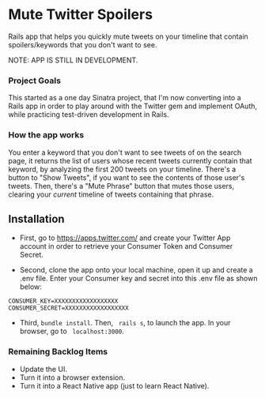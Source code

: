 # Mute Twitter Spoilers

Rails app that helps you quickly mute tweets on your timeline that contain spoilers/keywords that you don't want to see.

NOTE: APP IS STILL IN DEVELOPMENT.

### Project Goals
This started as a one day Sinatra project, that I'm now converting into a Rails app in order to play around with the Twitter gem and implement OAuth, while practicing test-driven development in Rails.

### How the app works
You enter a keyword that you don't want to see tweets of on the search page, it returns the list of users whose recent tweets currently contain that keyword, by analyzing the first 200 tweets on your timeline. There's a button to "Show Tweets", if you want to see the contents of those user's tweets. Then, there's a "Mute Phrase" button that mutes those users, clearing your *current* timeline of tweets containing that phrase.

## Installation

* First, go to https://apps.twitter.com/ and create your Twitter App account in order to retrieve your Consumer Token and Consumer Secret.

* Second, clone the app onto your local machine, open it up and create a .env file. Enter your Consumer key and secret into this .env file as shown below:

````
CONSUMER_KEY=XXXXXXXXXXXXXXXXXX
CONSUMER_SECRET=XXXXXXXXXXXXXXXXXX
````

* Third, ```` bundle install ````. Then, ```` rails s````, to launch the app. In your browser, go to ```` localhost:3000````.

### Remaining Backlog Items
* Update the UI.
* Turn it into a browser extension.
* Turn it into a React Native app (just to learn React Native).
